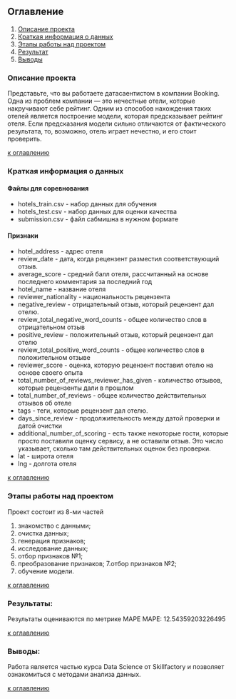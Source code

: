 ## Оглавление  
1. [Описание проекта](#описание-проекта)   
2. [Краткая информация о данных](#краткая-информация-о-данных)  
3. [Этапы работы над проектом](#этапы-работы-над-проектом)  
4. [Результат](#результат)    
5. [Выводы](#выводы) 

### Описание проекта    
Представьте, что вы работаете датасаентистом в компании Booking. Одна из проблем компании — это нечестные отели, которые накручивают себе рейтинг. Одним из способов нахождения таких отелей является построение модели, которая предсказывает рейтинг отеля. Если предсказания модели сильно отличаются от фактического результата, то, возможно, отель играет нечестно, и его стоит проверить.

[к оглавлению](#оглавление)

### Краткая информация о данных
#### Файлы для соревнования
* hotels_train.csv - набор данных для обучения
* hotels_test.csv - набор данных для оценки качества
* submission.csv - файл сабмишна в нужном формате

#### Признаки
* hotel_address - адрес отеля
* review_date - дата, когда рецензент разместил соответствующий отзыв.
* average_score - средний балл отеля, рассчитанный на основе последнего комментария за последний год
* hotel_name - название отеля
* reviewer_nationality - национальность рецензента
* negative_review - отрицательный отзыв, который рецензент дал отелю.
* review_total_negative_word_counts - общее количество слов в отрицательном отзыв
* positive_review - положительный отзыв, который рецензент дал отелю
* review_total_positive_word_counts - общее количество слов в положительном отзыве
* reviewer_score - оценка, которую рецензент поставил отелю на основе своего опыта
* total_number_of_reviews_reviewer_has_given - количество отзывов, которые рецензенты дали в прошлом
* total_number_of_reviews - общее количество действительных отзывов об отеле
* tags - теги, которые рецензент дал отелю.
* days_since_review - продолжительность между датой проверки и датой очистки
* additional_number_of_scoring - есть также некоторые гости, которые просто поставили оценку сервису, а не оставили отзыв. Это число указывает, сколько там действительных оценок без проверки.
* lat - широта отеля
* lng - долгота отеля
  
[к оглавлению](#оглавление)


### Этапы работы над проектом 
Проект состоит из 8-ми частей
1. знакомство с данными;
2. очистка данных;
3. генерация признаков;
4. исследование данных;
5. отбор признаков №1;
6. преобразование признаков;
7.отбор признаков №2;
8. обучение модели.

[к оглавлению](#оглавление)


### Результаты:  
Результаты оцениваются по метрике MAPE
MAPE: 12.54359203226495

[к оглавлению](#оглавление)


### Выводы:  
Работа является частью курса Data Science от Skillfactory и позволяет ознакомиться с методами анализа данных.

[к оглавлению](#оглавление)
